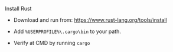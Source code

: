 Install Rust

* Download and run from: https://www.rust-lang.org/tools/install

* Add `%USERPROFILE%\.cargo\bin` to your path.

* Verify at CMD by running `cargo`